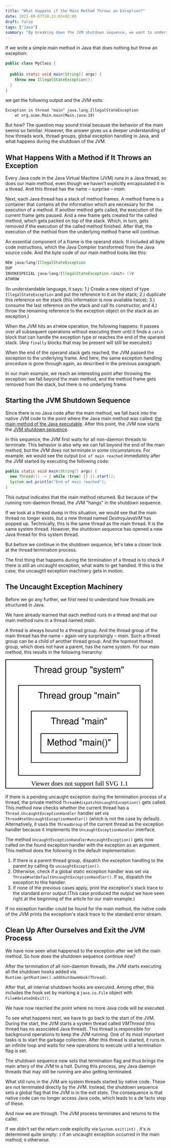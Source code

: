 ```yaml
---
title: "What Happens if the Main Method Throws an Exception?"
date: 2021-09-07T20:23:03+02:00
draft: false
tags: ["Java"]
summary: "By breaking down the JVM shutdown sequence, we want to understand how Java code gets executed in threads, thread groups, global exception handling, and what else happens when we fall beyond the main method."
---
```


If we write a simple main method in Java that does nothing but throw an exception:

```java
public class MyClass {
  
  public static void main(String[] args) {
    throw new IllegalStateException();
  }
}
```

we get the following output and the JVM exits:

```
Exception in thread "main" java.lang.IllegalStateException
	at org.acme.Main.main(Main.java:10)
```

But how? The question may sound trivial because the behavior of the main seems so familiar. However, the answer gives us a deeper understanding of how threads work, thread groups, global exception handling in Java, and what happens during the shutdown of the JVM.

## What Happens With a Method if It Throws an Exception

Every Java code in the Java Virtual Machine (JVM) runs in a Java thread, so does our main method, even though we haven't explicitly encapsulated it in a thread. And this thread has the name – surprise – *main*.

Next, each Java thread has a stack of method frames. A method frame is a container that contains all the information which are necessary for the execution of a method. If another method gets called, the execution of the current frame gets paused. And a new frame gets created for the called method, which gets packed on top of the stack. Which, in turn, gets removed if the execution of the called method finished. After that, the execution of the method from the underlying method frame will continue.

An essential component of a frame is the operand stack. It included all byte code instructions, which the Java Compiler transformed from the Java source code. And the byte code of our main method looks like this:

```java
NEW java/lang/IllegalStateException
DUP
INVOKESPECIAL java/lang/IllegalStateException.<init> ()V
ATHROW
```

(In understandable language, it says: 1.) Create a new object of type `IllegalStateException` and put the reference to it on the stack; 2.) duplicate this reference on the stack (this information is now available twice); 3.) consume the last reference on the stack and call its constructor, and 4.) throw the remaining reference to the exception object on the stack as an exception.)

When the JVM hits an `ATHROW` operation, the following happens: It passes over all subsequent operations without executing them until it finds a `catch` block that can handle the exception type or reaches the end of the operand stack. (Any `finally` blocks that may be present will still be executed.) 

When the end of the operand stack gets reached, the JVM passed the exception to the underlying frame. And here, the same exception handling procedure is gone through again, as described in the previous paragraph.

In our main example, we reach an interesting point after throwing the exception: we fall beyond the main method, and the method frame gets removed from the stack, but there is no underlying frame.

## Starting the JVM Shutdown Sequence

Since there is no Java code after the main method, we fall back into the native JVM code to the point where the Java main method was called: [the main method of the Java executable](https://github.com/openjdk/jdk/blob/eec64f55870cf51746755d8fa59098a82109e826/src/java.base/share/native/libjli/java.c#L545). After this point, the JVM now starts the [JVM shutdown sequence](https://github.com/openjdk/jdk/blob/92b05fe0f41b91aa88e77473725ae92ee13b052f/src/hotspot/share/runtime/thread.cpp#L3350).

In this sequence, the JVM first waits for all non-daemon threads to terminate. This behavior is also why we can fall beyond the end of the main method, but the JVM does not terminate in some circumstances. For example, we would see the output `End of main reached` immediately after the JVM started by executing the following code:

```java
public static void main(String[] args) {
  new Thread(() -> { while (true) {} }).start();
  System.out.println("End of main reached");
}
```

This output indicates that the main method returned. But because of the running non-daemon thread, the JVM "hangs" in the shutdown sequence.

If we look at a thread dump in this situation, we would see that the main thread no longer exists, but a new thread named *DestroyJavaVM* has popped up. Technically, this is the same thread as the main thread. It is the same system thread. However, the shutdown sequence has opened a new Java thread for this system thread.

But before we continue in the shutdown sequence, let's take a closer look at the thread termination process.

The first thing that happens during the termination of a thread is to check if there is still an uncaught exception, what waits to get handled. If this is the case, the uncaught exception machinery gets in motion.

## The Uncaught Exception Machinery

Before we go any further, we first need to understand how threads are structured in Java.

We have already learned that each method runs in a thread and that our main method runs in a thread named *main*. 

A thread is always bound to a thread group. And the thread group of the main thread has the name – again very surprisingly – *main*. Such a thread group can be a child of another thread group. And the topmost thread group, which does not have a parent, has the name *system*. For our main method, this results in the following hierarchy:

![Thread Structure](thread-structure.svg#center)

If there is a pending uncaught exception during the termination process of a thread, the private method `Thread#dispatchUncaughtException()` gets called. This method now checks whether the current thread has a `Thread.UncaughtExceptionHandler` handler set via `Thread#setUncaughtExceptionHandler()` (which is not the case by default). Alternatively, it uses the `ThreadGroup` of the current thread as the exception handler because it implements the `UncaughtExceptionHandler` interface.

The method `UncaughtExceptionHandler#uncaughtException()` gets now called on the found exception handler with the exception as an argument. This method does the following in the default implementation:

1. If there is a parent thread group, dispatch the exception handling to the parent by calling its `uncaughtException()`.
2. Otherwise, check if a global static exception handler was set via `Thread#setDefaultUncaughtExceptionHandler()`. If so, dispatch the exception to this handler. 
3. If none of the previous cases apply, print the exception's stack trace to the standard error output.(This case produced the output we have seen right at the beginning of the article for our main example.)

If no exception handler could be found for the main method, the native code of the JVM prints the exception's stack trace to the standard error stream.

## Clean Up After Ourselves and Exit the JVM Process

We have now seen what happened to the exception after we left the main method. So how does the shutdown sequence continue now?

After the termination of all non-daemon threads, the JVM starts executing all the shutdown hooks added via `Runtime.getRuntime().addShutdownHook(Thread)`.

After that, all internal shutdown hooks are executed. Among other, this includes the hook set by marking a `java.io.File` object with `File#deleteOnExit()`.

We have now reached the point where no more Java code will be executed. 

To see what happens next, we have to go back to the start of the JVM. During the start, the JVM starts a system thread called _VMThread_ (this thread has no associated Java thread). This thread is responsible for background operations to keep the JVM running. One of its most important tasks is to start the garbage collection. After this thread is started, it runs in an infinite loop and waits for new operations to execute until a termination flag is set.

The shutdown sequence now sets that termination flag and thus brings the main artery of the JVM to a halt. During this process, any Java daemon threads that may still be running are also getting terminated.

What still runs in the JVM are system threads started by native code. These are not terminated directly by the JVM. Instead, the shutdown sequence sets a global flag that the JVM is in the exit state. The consequence is that native code can no longer access Java code, which leads to a de facto stop of these.

And now we are through. The JVM process terminates and returns to the caller.

If we didn't set the return code explicitly via  `System.exit(int)` , it's is determined quite simply: `1` if an uncaught exception occurred in the main method, `0` otherwise.